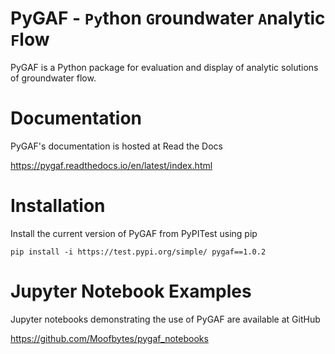 # PyGAF - `Py`thon `G`roundwater `A`nalytic `F`low

PyGAF is a Python package for evaluation and display of analytic solutions of groundwater flow.


Documentation
=============
PyGAF's documentation is hosted at Read the Docs

https://pygaf.readthedocs.io/en/latest/index.html

Installation
============
Install the current version of PyGAF from PyPITest using pip

`pip install -i https://test.pypi.org/simple/ pygaf==1.0.2`

Jupyter Notebook Examples
=========================
Jupyter notebooks demonstrating the use of PyGAF are available at GitHub

https://github.com/Moofbytes/pygaf_notebooks

